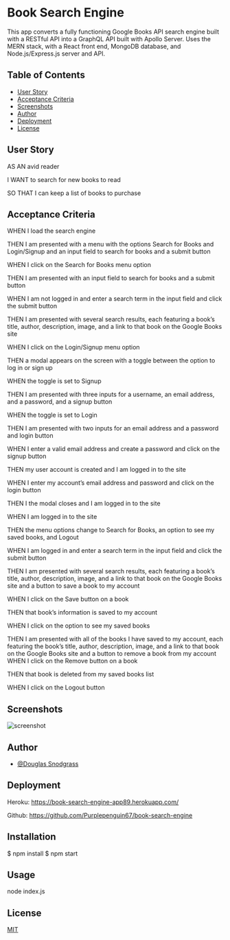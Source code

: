 
# Book Search Engine

This app converts a fully functioning Google Books API search engine built with a RESTful API into a GraphQL API built with Apollo Server. Uses the MERN stack, with a React front end, MongoDB database, and Node.js/Express.js server and API.
## Table of Contents


- [User Story](#user-story)
- [Acceptance Criteria](#acceptance-criteria)
- [Screenshots](#screenshots)
- [Author](#author)
- [Deployment](#deployment)
- [License](#license)

## User Story

AS AN avid reader

I WANT to search for new books to read

SO THAT I can keep a list of books to purchase
## Acceptance Criteria


WHEN I load the search engine

THEN I am presented with a menu with the options Search for Books and Login/Signup and an input field to search for books and a submit button

WHEN I click on the Search for Books menu option

THEN I am presented with an input field to search for books and a submit button

WHEN I am not logged in and enter a search term in the input field and click the submit button

THEN I am presented with several search results, each featuring a book’s title, author, description, image, and a link to that book on the Google Books site

WHEN I click on the Login/Signup menu option

THEN a modal appears on the screen with a toggle between the option to log in or sign up

WHEN the toggle is set to Signup

THEN I am presented with three inputs for a username, an email address, and a password, and a signup button

WHEN the toggle is set to Login

THEN I am presented with two inputs for an email address and a password and login button

WHEN I enter a valid email address and create a password and click on the signup button

THEN my user account is created and I am logged in to the site

WHEN I enter my account’s email address and password and click on the login button

THEN I the modal closes and I am logged in to the site

WHEN I am logged in to the site

THEN the menu options change to Search for Books, an option to see my saved books, and Logout

WHEN I am logged in and enter a search term in the input field and click the submit button

THEN I am presented with several search results, each featuring a book’s title, author, description, image, and a link to that book on the Google Books site and a button to save a book to my account

WHEN I click on the Save button on a book

THEN that book’s information is saved to my account

WHEN I click on the option to see my saved books


THEN I am presented with all of the books I have saved to my account, each featuring the book’s title, author, description, image, and a link to that book on the Google Books site and a button to remove a book from my account
WHEN I click on the Remove button on a book


THEN that book is deleted from my saved books list

WHEN I click on the Logout button

## Screenshots

![screenshot](https://user-images.githubusercontent.com/103548864/197326900-836abcf2-871a-4cb4-a0c1-2c081f0ec2c0.png)


## Author

- [@Douglas Snodgrass](https://www.github.com/purplepenguin67)


## Deployment


Heroku: https://book-search-engine-app89.herokuapp.com/

Github: https://github.com/Purplepenguin67/book-search-engine









## Installation

$ npm install
$ npm start
## Usage

node index.js
## License

[MIT](https://choosealicense.com/licenses/mit/)

